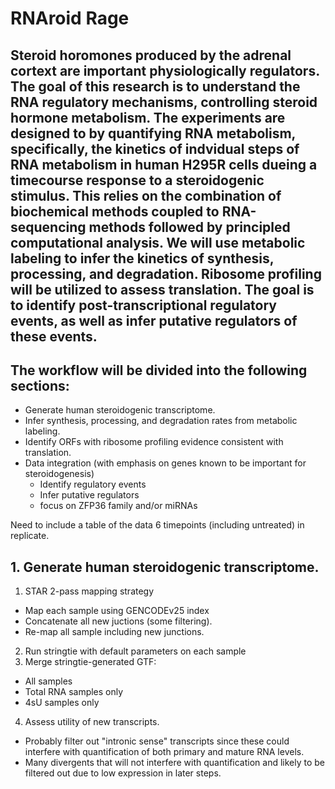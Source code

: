# RNAroid Rage

## Steroid horomones produced by the adrenal cortext are important physiologically regulators. The goal of this research is to understand the RNA regulatory mechanisms, controlling steroid hormone metabolism. The experiments are designed to by quantifying RNA metabolism, specifically, the kinetics of indvidual steps of RNA metabolism in human H295R cells dueing a timecourse response to a steroidogenic stimulus. This relies on the combination of biochemical methods coupled to RNA-sequencing methods followed by principled computational analysis. We will use metabolic labeling to infer the kinetics of synthesis, processing, and degradation. Ribosome profiling will be utilized to assess translation. **The goal is to identify post-transcriptional regulatory events, as well as infer putative regulators of these events.**

## The workflow will be divided into the following sections:  
+ Generate human steroidogenic transcriptome.  
+ Infer synthesis, processing, and degradation rates from metabolic labeling.  
+ Identify ORFs with ribosome profiling evidence consistent with translation.  
+ Data integration (with emphasis on genes known to be important for steroidogenesis)  
  + Identify regulatory events  
  + Infer putative regulators  
  + focus on ZFP36 family and/or miRNAs  


Need to include a table of the data
6 timepoints (including untreated) in replicate.

## 1. Generate human steroidogenic transcriptome.
1. STAR 2-pass mapping strategy  
  + Map each sample using GENCODEv25 index  
  + Concatenate all new juctions (some filtering).  
  + Re-map all sample including new junctions.  
2. Run stringtie with default parameters on each sample
3. Merge stringtie-generated GTF:
  + All samples
  + Total RNA samples only
  + 4sU samples only
4. Assess utility of new transcripts.
  + Probably filter out "intronic sense" transcripts since these could interfere with quantification of both primary and mature RNA levels.
  + Many divergents that will not interfere with quantification and likely to be filtered out due to low expression in later steps.

